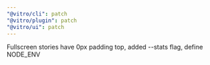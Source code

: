 ```yaml
---
"@vitro/cli": patch
"@vitro/plugin": patch
"@vitro/ui": patch
---
```


Fullscreen stories have 0px padding top, added --stats flag, define NODE_ENV
